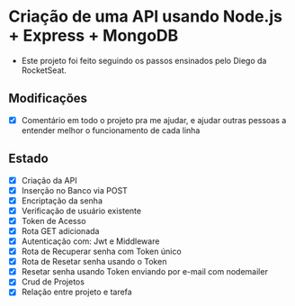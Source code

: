 # Criação de uma API usando Node.js + Express + MongoDB

- Este projeto foi feito seguindo os passos ensinados pelo Diego da RocketSeat.

## Modificações

- [x] Comentário em todo o projeto pra me ajudar, e ajudar outras pessoas a entender melhor o funcionamento de cada linha

## Estado

- [x] Criação da API
- [x] Inserção no Banco via POST
- [x] Encriptação da senha
- [x] Verificação de usuário existente
- [x] Token de Acesso
- [x] Rota GET adicionada
- [x] Autenticação com: Jwt e Middleware
- [x] Rota de Recuperar senha com Token único
- [x] Rota de Resetar senha usando o Token
- [x] Resetar senha usando Token enviando por e-mail com nodemailer 
- [x] Crud de Projetos
- [x] Relação entre projeto e tarefa